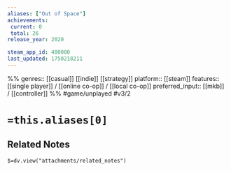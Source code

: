 ```yaml
---
aliases: ["Out of Space"]
achievements:
 current: 0
 total: 26
release_year: 2020

steam_app_id: 400080
last_updated: 1750218211
---
```

%%
genres:: [[casual]] [[indie]] [[strategy]]
platform:: [[steam]]
features:: [[single player]] / [[online co-op]] / [[local co-op]]
preferred_input:: [[mkb]] / [[controller]]
%%
#game/unplayed
#v3/2

# `=this.aliases[0]`
## Related Notes
`$=dv.view("attachments/related_notes")`